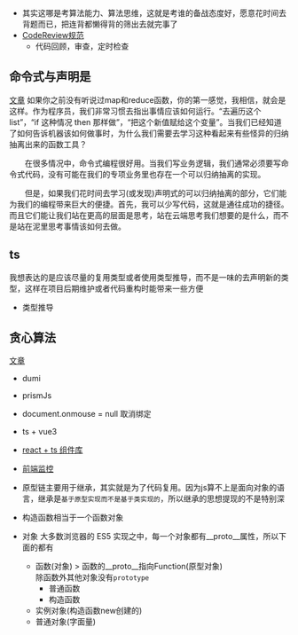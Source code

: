 - 其实这哪是考算法能力、算法思维，这就是考谁的备战态度好，愿意花时间去背题而已，把连背都懒得背的筛出去就完事了
- [CodeReview规范](https://www.jianshu.com/p/f79c4e948954)
   - 代码回顾，审查，定时检查

## 命令式与声明是
[文章](https://kb.cnblogs.com/page/181030/)
如果你之前没有听说过map和reduce函数，你的第一感觉，我相信，就会是这样。作为程序员，我们非常习惯去指出事情应该如何运行。“去遍历这个list”，“if 这种情况 then 那样做”，“把这个新值赋给这个变量”。当我们已经知道了如何告诉机器该如何做事时，为什么我们需要去学习这种看起来有些怪异的归纳抽离出来的函数工具？

　　在很多情况中，命令式编程很好用。当我们写业务逻辑，我们通常必须要写命令式代码，没有可能在我们的专项业务里也存在一个可以归纳抽离的实现。

　　但是，如果我们花时间去学习(或发现)声明式的可以归纳抽离的部分，它们能为我们的编程带来巨大的便捷。首先，我可以少写代码，这就是通往成功的捷径。而且它们能让我们站在更高的层面是思考，站在云端思考我们想要的是什么，而不是站在泥里思考事情该如何去做。

## ts
我想表达的是应该尽量的复用类型或者使用类型推导，而不是一味的去声明新的类型，这样在项目后期维护或者代码重构时能带来一些方便
- 类型推导

## 贪心算法
[文章](https://juejin.im/post/6844904113889624077)
-  dumi
-  prismJs
- document.onmouse = null 取消绑定
- ts + vue3
- [react + ts 组件库](https://everest-architecture.github.io/component-library-guidedoc/)

- [前端监控](https://portal-sentry.keruyun.com/auth/login/portal/)
- 原型链主要用于继承，其实就是为了代码复用。因为js算不上是面向对象的语言，继承是`基于原型实现而不是基于类实现的`，所以继承的思想提现的不是特别深

- 构造函数相当于一个函数对象
- 对象
大多数浏览器的 ES5 实现之中，每一个对象都有__proto__属性，所以下面的都有
   - 函数(对象)
            > 函数的__proto__指向Function(原型对象)<br>
            除函数外其他对象没有`prototype`
      - 普通函数
      - 构造函数
   - 实例对象(构造函数new创建的)
   - 普通对象(字面量)